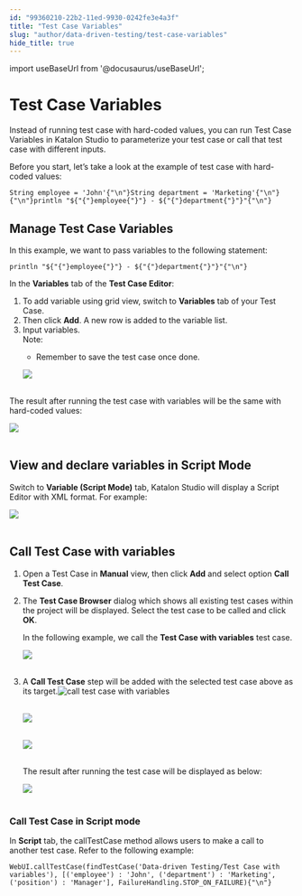 ```yaml
---
id: "99360210-22b2-11ed-9930-0242fe3e4a3f"
title: "Test Case Variables"
slug: "author/data-driven-testing/test-case-variables"
hide_title: true
---
```

import useBaseUrl from '@docusaurus/useBaseUrl';

    

# <a id="id" class="anchor_top_offset"/><a id="ariaid-title1" class="anchor_top_offset"/>Test Case Variables

    
      
<p xmlns="http://www.w3.org/1999/xhtml" className="p">Instead of running test case with hard-coded values, you can run   Test Case Variables in Katalon Studio to parameterize your test   case or call that test case with different inputs.</p> 
      
<p xmlns="http://www.w3.org/1999/xhtml" className="p">Before you start, let’s take a look at the example of test   case with hard-coded values:</p> 
              
<pre xmlns="http://www.w3.org/1999/xhtml" className="pre codeblock"><code>String employee = 'John'{"\n"}String department = 'Marketing'{"\n"}{"\n"}println "${"{"}employee{"}"} - ${"{"}department{"}"}"{"\n"}</code></pre> 
          
  

## <a id="id_1" class="anchor_top_offset"/>Manage Test Case Variables

<p xmlns="http://www.w3.org/1999/xhtml" className="p">In this example, we want to pass variables to the following statement:</p> 
<pre xmlns="http://www.w3.org/1999/xhtml" className="pre codeblock"><code>println "${"{"}employee{"}"} - ${"{"}department{"}"}"{"\n"}</code></pre> 
<p xmlns="http://www.w3.org/1999/xhtml" className="p">In the <strong className="ph b">Variables</strong> tab of the <strong className="ph b">Test Case     Editor</strong>:</p> 
<ol xmlns="http://www.w3.org/1999/xhtml" className="ol"><li className="li">To add variable using grid view, switch to     <strong className="ph b">Variables</strong> tab of your Test Case.</li><li className="li">Then click <strong className="ph b">Add</strong>. A new row is added to the     variable list.</li><li className="li">Input variables.<div className="note note note_note"><span className="note__title">Note:</span> <ul className="ul"><li className="li"><p className="p">Remember to save the test case once done.</p></li></ul></div><p className="p">       <img className="image" src={useBaseUrl("https://github.com/katalon-studio/docs-images/raw/master/katalon-studio/docs/test-case-variables/1-test-case-variables.png")} /><br /><br />     </p></li></ol> 
<p xmlns="http://www.w3.org/1999/xhtml" className="p">The result after running the test case with variables will be   the same with hard-coded values:</p> 
<p xmlns="http://www.w3.org/1999/xhtml" className="p">   <img className="image" src={useBaseUrl("https://github.com/katalon-studio/docs-images/raw/master/katalon-studio/docs/test-case-variables/2-result.png")} /><br /><br /> </p> 
    

## <a id="id_2" class="anchor_top_offset"/>View and declare variables in Script Mode

    
      
<p xmlns="http://www.w3.org/1999/xhtml" className="p">Switch to <strong className="ph b">Variable (Script Mode)</strong> tab, Katalon   Studio will display a Script Editor with XML format. For   example:</p> 
      
<p xmlns="http://www.w3.org/1999/xhtml" className="p">   <img className="image" src={useBaseUrl("https://github.com/katalon-studio/docs-images/raw/master/katalon-studio/docs/test-case-variables/3-variables-script-mode.png")} /><br /><br /> </p> 
    
  

## <a id="id_3" class="anchor_top_offset"/>Call Test Case with variables

<ol xmlns="http://www.w3.org/1999/xhtml" className="ol"><li className="li">     <p className="p">Open a Test Case in <strong className="ph b">Manual</strong> view, then click       <strong className="ph b">Add</strong> and select option <strong className="ph b">Call Test         Case</strong>.</p>   </li><li className="li">     <p className="p">The <strong className="ph b">Test Case Browser</strong> dialog which shows all       existing test cases within the project will be displayed. Select       the test case to be called and click <strong className="ph b">OK</strong>.</p>     <p className="p">In the following example, we call the <strong className="ph b">Test Case with variables</strong> test case.</p><p className="p">       <img className="image" src={useBaseUrl("https://github.com/katalon-studio/docs-images/raw/master/katalon-studio/docs/test-case-variables/4-test-case-browser.png")} /><br /><br />     </p></li><li className="li">A <strong className="ph b">Call Test Case</strong> step will be added with the     selected test case above as its target.<img className="image" src={useBaseUrl("https://github.com/katalon-studio/docs-images/raw/master/katalon-studio/docs/test-case-variables/KS-830-call-tc-with-variables.png")} alt="call test case with variables" /><br /><br /><p className="p">       <img className="image" src={useBaseUrl("https://github.com/katalon-studio/docs-images/raw/master/katalon-studio/docs/test-case-variables/6-input.png")} /><br /><br />     </p><p className="p">       <img className="image" src={useBaseUrl("https://github.com/katalon-studio/docs-images/raw/master/katalon-studio/docs/test-case-variables/7-map-input.png")} /><br /><br />     </p><p className="p">The result after running the test case will be displayed as       below:</p><p className="p">       <img className="image" src={useBaseUrl("https://github.com/katalon-studio/docs-images/raw/master/katalon-studio/docs/test-case-variables/8-result-after-call-test-case.png")} /><br /><br />     </p></li></ol> 
      

### <a id="id_4" class="anchor_top_offset"/>Call Test Case in Script mode

      
        
<p xmlns="http://www.w3.org/1999/xhtml" className="p">In <strong className="ph b">Script</strong> tab, the callTestCase method allows   users to make a call to another test case. Refer to the following   example:</p> 
                  
<pre xmlns="http://www.w3.org/1999/xhtml" className="pre codeblock"><code>WebUI.callTestCase(findTestCase('Data-driven Testing/Test Case with variables'), [('employee') : 'John', ('department') : 'Marketing', ('position') : 'Manager'], FailureHandling.STOP_ON_FAILURE){"\n"}</code></pre> 
              
    
